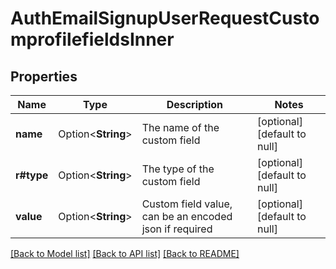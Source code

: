 # AuthEmailSignupUserRequestCustomprofilefieldsInner

## Properties

Name | Type | Description | Notes
------------ | ------------- | ------------- | -------------
**name** | Option<**String**> | The name of the custom field | [optional][default to null]
**r#type** | Option<**String**> | The type of the custom field | [optional][default to null]
**value** | Option<**String**> | Custom field value, can be an encoded json if required | [optional][default to null]

[[Back to Model list]](../README.md#documentation-for-models) [[Back to API list]](../README.md#documentation-for-api-endpoints) [[Back to README]](../README.md)


